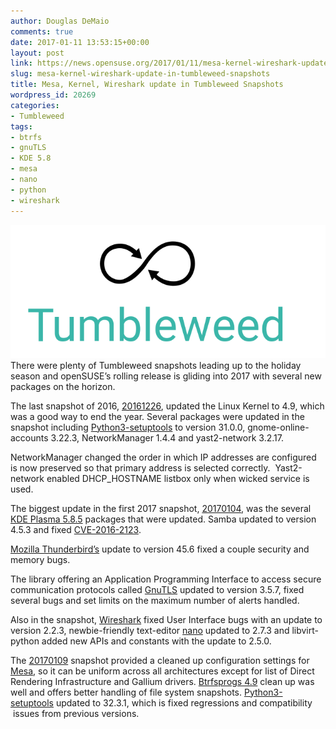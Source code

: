 ```yaml
---
author: Douglas DeMaio
comments: true
date: 2017-01-11 13:53:15+00:00
layout: post
link: https://news.opensuse.org/2017/01/11/mesa-kernel-wireshark-update-in-tumbleweed-snapshots/
slug: mesa-kernel-wireshark-update-in-tumbleweed-snapshots
title: Mesa, Kernel, Wireshark update in Tumbleweed Snapshots
wordpress_id: 20269
categories:
- Tumbleweed
tags:
- btrfs
- gnuTLS
- KDE 5.8
- mesa
- nano
- python
- wireshark
---
```


![](/wp-content/uploads/2016/05/Tumbleweed-black-green.png)There were plenty of Tumbleweed snapshots leading up to the holiday season and openSUSE’s rolling release is gliding into 2017 with several new packages on the horizon. 

The last snapshot of 2016, [20161226](https://lists.opensuse.org/opensuse-factory/2016-12/msg00333.html), updated the Linux Kernel to 4.9, which was a good way to end the year. Several packages were updated in the snapshot including [Python3-setuptools](https://pypi.python.org/pypi/setuptools) to version 31.0.0, gnome-online-accounts 3.22.3, NetworkManager 1.4.4 and yast2-network 3.2.17.

NetworkManager changed the order in which IP addresses are configured is now preserved so that primary address is selected correctly.  Yast2-network enabled DHCP_HOSTNAME listbox only when wicked service is used.

The biggest update in the first 2017 snapshot, [20170104](https://lists.opensuse.org/opensuse-factory/2017-01/msg00071.html), was the several [KDE Plasma 5.8.5](https://www.kde.org/announcements/plasma-5.8.5.php) packages that were updated. Samba updated to version 4.5.3 and fixed [CVE-2016-2123](https://www.samba.org/samba/security/CVE-2016-2123.html).

[Mozilla Thunderbird’s](https://www.mozilla.org/en-US/thunderbird/45.6.0/releasenotes/) update to version 45.6 fixed a couple security and memory bugs.

The library offering an Application Programming Interface to access secure communication protocols called [GnuTLS](http://www.gnutls.org/) updated to version 3.5.7, fixed several bugs and set limits on the maximum number of alerts handled.

Also in the snapshot, [Wireshark](https://www.wireshark.org/docs/relnotes/wireshark-2.2.3.html) fixed User Interface bugs with an update to version 2.2.3, newbie-friendly text-editor [nano](https://www.nano-editor.org/news.php) updated to 2.7.3 and libvirt-python added new APIs and constants with the update to 2.5.0.

The [20170109](https://lists.opensuse.org/opensuse-factory/2017-01/msg00122.html) snapshot provided a cleaned up configuration settings for [Mesa](http://www.mesa3d.org/), so it can be uniform across all architectures except for list of Direct Rendering Infrastructure and Gallium drivers. [Btrfsprogs 4.9](https://btrfs.wiki.kernel.org/index.php/Changelog) clean up was well and offers better handling of file system snapshots. [Python3-setuptools](https://pypi.python.org/pypi/setuptools) updated to 32.3.1, which is fixed regressions and compatibility  issues from previous versions.
